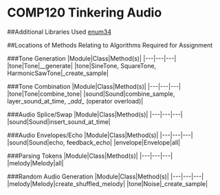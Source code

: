 # COMP120 Tinkering Audio

##Additional Libraries Used
[enum34](https://pypi.python.org/pypi/enum34)

##Locations of Methods Relating to Algorithms Required for Assignment

###Tone Generation
|Module|Class|Method(s)|
|---|---|---|
|tone|Tone|__generate|
|tone|SineTone, SquareTone, HarmonicSawTone|_create_sample|

###Tone Combination
|Module|Class|Method(s)|
|---|---|---|
|tone|Tone|combine_tone|
|sound|Sound|combine_sample, layer_sound_at_time, \__add__ (operator overload)|

###Audio Splice/Swap
|Module|Class|Method(s)|
|---|---|---|
|sound|Sound|insert_sound_at_time|

###Audio Envelopes/Echo
|Module|Class|Method(s)|
|---|---|---|
|sound|Sound|echo, feedback_echo|
|envelope|Envelope|all|

###Parsing Tokens
|Module|Class|Method(s)|
|---|---|---|
|melody|Melody|all|

###Random Audio Generation
|Module|Class|Method(s)|
|---|---|---|
|melody|Melody|create_shuffled_melody|
|tone|Noise|_create_sample|

